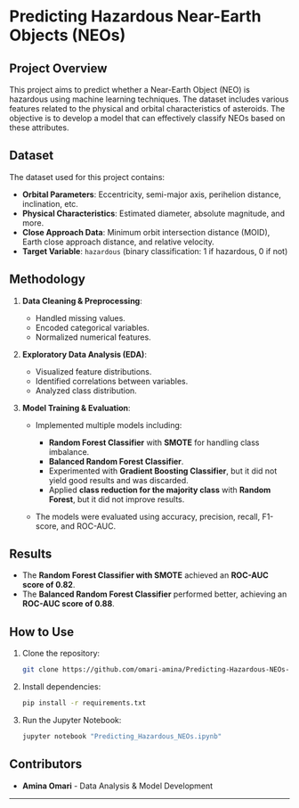 
# Predicting Hazardous Near-Earth Objects (NEOs)

## Project Overview

This project aims to predict whether a Near-Earth Object (NEO) is hazardous using machine learning techniques. The dataset includes various features related to the physical and orbital characteristics of asteroids. The objective is to develop a model that can effectively classify NEOs based on these attributes.

## Dataset

The dataset used for this project contains:

- **Orbital Parameters**: Eccentricity, semi-major axis, perihelion distance, inclination, etc.
- **Physical Characteristics**: Estimated diameter, absolute magnitude, and more.
- **Close Approach Data**: Minimum orbit intersection distance (MOID), Earth close approach distance, and relative velocity.
- **Target Variable**: `hazardous` (binary classification: 1 if hazardous, 0 if not)

## Methodology

1. **Data Cleaning & Preprocessing**:
   - Handled missing values.
   - Encoded categorical variables.
   - Normalized numerical features.
   
2. **Exploratory Data Analysis (EDA)**:
   - Visualized feature distributions.
   - Identified correlations between variables.
   - Analyzed class distribution.
   
3. **Model Training & Evaluation**:
   - Implemented multiple models including:
     - **Random Forest Classifier** with **SMOTE** for handling class imbalance.
     - **Balanced Random Forest Classifier**.
     - Experimented with **Gradient Boosting Classifier**, but it did not yield good results and was discarded.
     - Applied **class reduction for the majority class** with **Random Forest**, but it did not improve results.
   
   - The models were evaluated using accuracy, precision, recall, F1-score, and ROC-AUC.

## Results

- The **Random Forest Classifier with SMOTE** achieved an **ROC-AUC score of 0.82**.
- The **Balanced Random Forest Classifier** performed better, achieving an **ROC-AUC score of 0.88**.

## How to Use

1. Clone the repository:
   ```bash
   git clone https://github.com/omari-amina/Predicting-Hazardous-NEOs-Nearest-Earth-Objects.git
   ```
2. Install dependencies:
   ```bash
   pip install -r requirements.txt
   ```
3. Run the Jupyter Notebook:
   ```bash
   jupyter notebook "Predicting_Hazardous_NEOs.ipynb"
   ```

## Contributors

- **Amina Omari** - Data Analysis & Model Development



---

